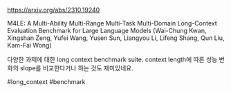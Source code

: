 https://arxiv.org/abs/2310.19240

M4LE: A Multi-Ability Multi-Range Multi-Task Multi-Domain Long-Context Evaluation Benchmark for Large Language Models (Wai-Chung Kwan, Xingshan Zeng, Yufei Wang, Yusen Sun, Liangyou Li, Lifeng Shang, Qun Liu, Kam-Fai Wong)

다양한 과제에 대한 long context benchmark suite. context length에 따른 성능 변화의 slope를 비교한다거나 하는 것도 재미있네요.

#long_context #benchmark 